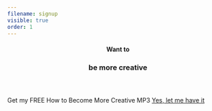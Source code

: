```yaml
---
filename: signup
visible: true
order: 1
---
```

<header>
<h4>Want to</h4>
<h3>be more creative</h3>
</header>

Get my FREE How to Become More Creative MP3
<a class="cta" href="/signup/main">Yes, let me have it</a>
